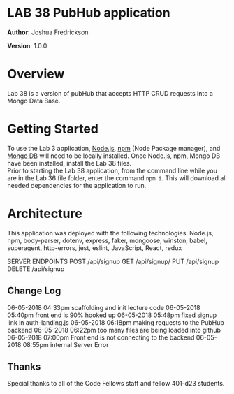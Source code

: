 # LAB 38 PubHub application

**Author**: Joshua Fredrickson

**Version**: 1.0.0 

# Overview

Lab 38 is a version of pubHub that accepts HTTP CRUD requests into a Mongo Data Base.


# Getting Started

To use the Lab 3 application, [Node.js](https://nodejs.org/en/), [npm](https://www.npmjs.com/) 
(Node Package manager), and [Mongo DB](https://docs.mongodb.com/manual/installation/)  will need
 to be locally installed.  Once Node.js, npm, Mongo DB have been installed, install the Lab 38 
 files.  
 Prior to starting the Lab 38 application, from the command line while you are in the Lab 36 file 
 folder, enter the command `npm i`.  This will download all needed dependencies for the 
 application to run.   


# Architecture

This application was deployed with the following technologies.
Node.js, npm, body-parser, dotenv, express, faker, mongoose, winston, babel, superagent, 
http-errors, jest, eslint, JavaScript, React, redux
    
SERVER ENDPOINTS 
POST /api/signup
GET /api/signup/
PUT /api/signup
DELETE /api/signup

## Change Log

06-05-2018 04:33pm scaffolding and init lecture code
06-05-2018 05:40pm front end is 90% hooked up
06-05-2018 05:48pm fixed signup link in auth-landing.js
06-05-2018 06:18pm making requests to the PubHub backend
06-05-2018 06:22pm too many files are being loaded into github
06-05-2018 07:00pm Front end is not connecting to the backend
06-05-2018 08:55pm internal Server Error

## Thanks
Special thanks to all of the Code Fellows staff and fellow 401-d23 students.
